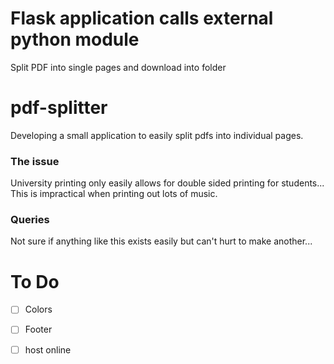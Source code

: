 # Flask application calls external python module
Split PDF into single pages and download into folder

# pdf-splitter
Developing a small application to easily split pdfs into individual pages.

### The issue
University printing only easily allows for double sided printing for students...
This is impractical when printing out lots of music.

### Queries
Not sure if anything like this exists easily but can't hurt to make another...


# To Do
- [ ] Colors
- [ ] Footer
- [ ] host online


